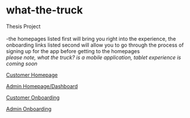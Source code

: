 # what-the-truck
Thesis Project <br><br>
-the homepages listed first will bring you right into the experience, the onboarding links listed second will allow you to go through the process of signing up for the app before getting to the homepages
<br>
*please note, what the truck? is a mobile application, tablet experience is coming soon*



[Customer Homepage](https://kellygerds.github.io/what-the-truck/CUSTOMER/index.html)

[Admin Homepage/Dashboard](https://kellygerds.github.io/what-the-truck/ADMIN/dashboard.html)


[Customer Onboarding](https://kellygerds.github.io/what-the-truck/CUSTOMER/sign_in.html)

[Admin Onboarding](https://kellygerds.github.io/what-the-truck/ADMIN/admin_sign_in.html)




